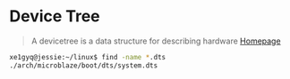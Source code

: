 # Device Tree

> A devicetree is a data structure for describing hardware [Homepage](http://www.devicetree.org/)


```sh
xe1gyq@jessie:~/linux$ find -name *.dts
./arch/microblaze/boot/dts/system.dts
```